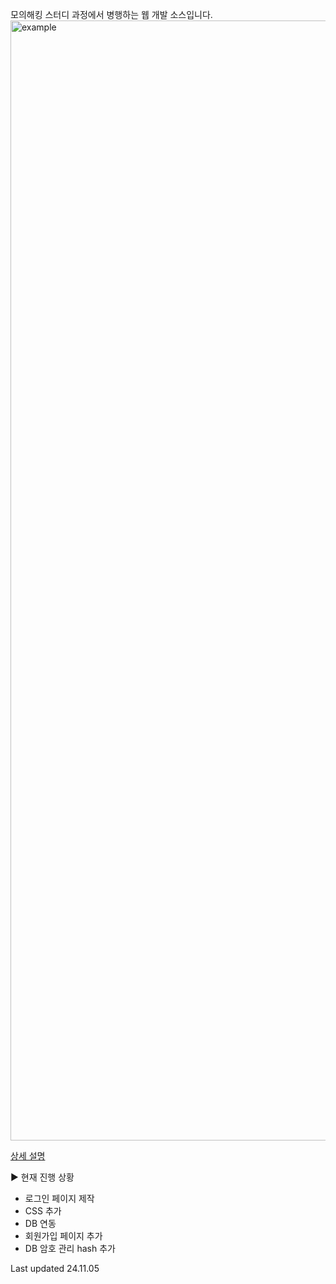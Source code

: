 모의해킹 스터디 과정에서 병행하는 웹 개발 소스입니다.
<img width="1792" alt="example" src="https://github.com/user-attachments/assets/56314109-9a04-4c11-b509-a74f924ff3d0">

[상세 설명](https:://tsh05-blog.netlify.app)

►  현재 진행 상황
- 로그인 페이지 제작
- CSS 추가
- DB 연동
- 회원가입 페이지 추가
- DB 암호 관리 hash 추가

Last updated 24.11.05
